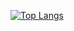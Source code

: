 [![Top Langs](https://github-readme-stats.vercel.app/api/top-langs/?username=arianouri&layout=compact&langs_count=4&theme=tokyonight)](https://github.com/arianouri)
